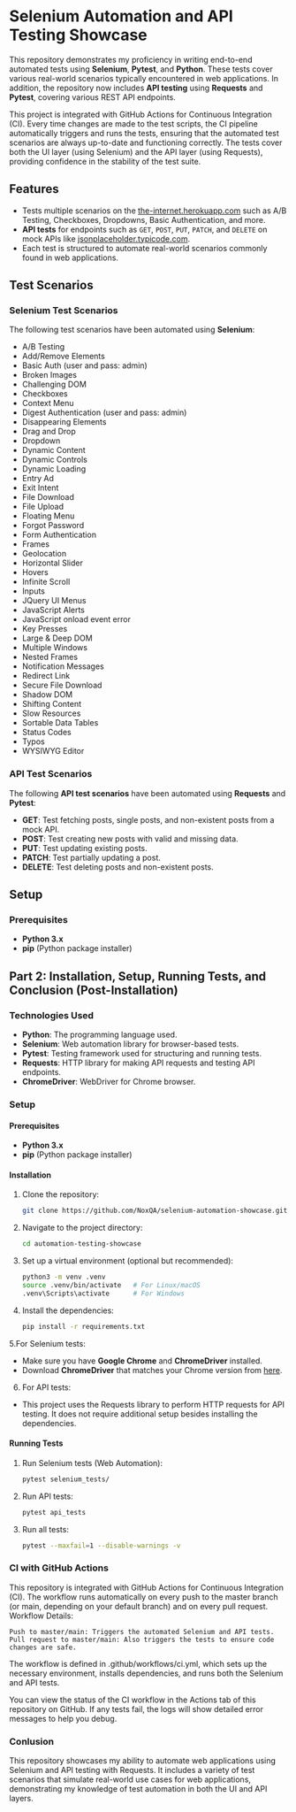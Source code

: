 # Selenium Automation and API Testing Showcase

This repository demonstrates my proficiency in writing end-to-end automated tests using **Selenium**, **Pytest**, and **Python**. These tests cover various real-world scenarios typically encountered in web applications. In addition, the repository now includes **API testing** using **Requests** and **Pytest**, covering various REST API endpoints.

This project is integrated with GitHub Actions for Continuous Integration (CI). Every time changes are made to the test scripts, the CI pipeline automatically triggers and runs the tests, ensuring that the automated test scenarios are always up-to-date and functioning correctly. The tests cover both the UI layer (using Selenium) and the API layer (using Requests), providing confidence in the stability of the test suite.

## Features

- Tests multiple scenarios on the [the-internet.herokuapp.com](https://the-internet.herokuapp.com/) such as A/B Testing, Checkboxes, Dropdowns, Basic Authentication, and more.
- **API tests** for endpoints such as `GET`, `POST`, `PUT`, `PATCH`, and `DELETE` on mock APIs like [jsonplaceholder.typicode.com](https://jsonplaceholder.typicode.com).
- Each test is structured to automate real-world scenarios commonly found in web applications.

## Test Scenarios

### Selenium Test Scenarios

The following test scenarios have been automated using **Selenium**:

- A/B Testing
- Add/Remove Elements
- Basic Auth (user and pass: admin)
- Broken Images
- Challenging DOM
- Checkboxes
- Context Menu
- Digest Authentication (user and pass: admin)
- Disappearing Elements
- Drag and Drop
- Dropdown
- Dynamic Content
- Dynamic Controls
- Dynamic Loading
- Entry Ad
- Exit Intent
- File Download
- File Upload
- Floating Menu
- Forgot Password
- Form Authentication
- Frames
- Geolocation
- Horizontal Slider
- Hovers
- Infinite Scroll
- Inputs
- JQuery UI Menus
- JavaScript Alerts
- JavaScript onload event error
- Key Presses
- Large & Deep DOM
- Multiple Windows
- Nested Frames
- Notification Messages
- Redirect Link
- Secure File Download
- Shadow DOM
- Shifting Content
- Slow Resources
- Sortable Data Tables
- Status Codes
- Typos
- WYSIWYG Editor

### API Test Scenarios

The following **API test scenarios** have been automated using **Requests** and **Pytest**:

- **GET**: Test fetching posts, single posts, and non-existent posts from a mock API.
- **POST**: Test creating new posts with valid and missing data.
- **PUT**: Test updating existing posts.
- **PATCH**: Test partially updating a post.
- **DELETE**: Test deleting posts and non-existent posts.

## Setup

### Prerequisites

- **Python 3.x**
- **pip** (Python package installer)

## Part 2: Installation, Setup, Running Tests, and Conclusion (Post-Installation)

### Technologies Used

- **Python**: The programming language used.
- **Selenium**: Web automation library for browser-based tests.
- **Pytest**: Testing framework used for structuring and running tests.
- **Requests**: HTTP library for making API requests and testing API endpoints.
- **ChromeDriver**: WebDriver for Chrome browser.

### Setup

#### Prerequisites

- **Python 3.x**
- **pip** (Python package installer)

#### Installation

1. Clone the repository:
   ```bash
   git clone https://github.com/NoxQA/selenium-automation-showcase.git
2. Navigate to the project directory:
   ```bash
   cd automation-testing-showcase
3. Set up a virtual environment (optional but recommended):
   ```bash
   python3 -m venv .venv
   source .venv/bin/activate   # For Linux/macOS
   .venv\Scripts\activate      # For Windows
4. Install the dependencies:
   ```bash
   pip install -r requirements.txt

5.For Selenium tests:

- Make sure you have **Google Chrome** and **ChromeDriver** installed.
- Download **ChromeDriver** that matches your Chrome version from [here](https://sites.google.com/a/chromium.org/chromedriver/).

6. For API tests:

- This project uses the Requests library to perform HTTP requests for API testing. It does not require additional setup besides installing the dependencies.

#### Running Tests

1. Run Selenium tests (Web Automation):
      ```bash
   pytest selenium_tests/

2. Run API tests:
    ```bash
   pytest api_tests

3. Run all tests:
   ```bash
   pytest --maxfail=1 --disable-warnings -v

### CI with GitHub Actions

This repository is integrated with GitHub Actions for Continuous Integration (CI). The workflow runs automatically on every push to the master branch (or main, depending on your default branch) and on every pull request.
Workflow Details:

    Push to master/main: Triggers the automated Selenium and API tests.
    Pull request to master/main: Also triggers the tests to ensure code changes are safe.

The workflow is defined in .github/workflows/ci.yml, which sets up the necessary environment, installs dependencies, and runs both the Selenium and API tests.

You can view the status of the CI workflow in the Actions tab of this repository on GitHub. If any tests fail, the logs will show detailed error messages to help you debug.

### Conlusion
This repository showcases my ability to automate web applications using Selenium and API testing with Requests. It includes a variety of test scenarios that simulate real-world use cases for web applications, demonstrating my knowledge of test automation in both the UI and API layers.

